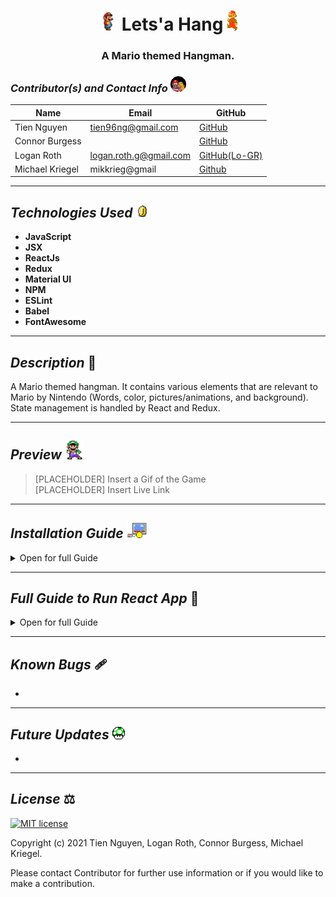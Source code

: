 # <div align="center"> <img src="./public/img/mario2.gif" height="30" /> **Lets'a Hang** ![](public/img/mario.gif) </div>
### <div align="center"> A Mario themed Hangman. </div>

### _Contributor(s) and Contact Info_ <img src="./public/img/mario_kiss.gif" height="25" />

| Name            | Email               | GitHub  |
|---	            |---	                |---	    |
| Tien Nguyen	    |  tien96ng@gmail.com | [GitHub](https://github.com/Tien96ng) |
| Connor Burgess  |   	                | [GitHub](https://github.com/ConnorBurgess)  	|
| Logan Roth	    | logan.roth.g@gmail.com |  [GitHub(Lo-GR)](https://github.com/Lo-GR) 	|
| Michael Kriegel | mikkrieg@gmail 	    | [Github](https://github.com/mikkrieg)	|

---

## _Technologies Used_ <img src="./public/img/coin.gif" height="20" />

* **JavaScript**
* **JSX**
* **ReactJs**
* **Redux**
* **Material UI**
* **NPM**
* **ESLint**
* **Babel**
* **FontAwesome**

---

## _Description_ 📃
A Mario themed hangman. It contains various elements that are relevant to Mario by Nintendo (Words, color, pictures/animations, and background). State management is handled by React and Redux. 

---

## _Preview_ <img src="./public/img/luigi_dance.gif" height="30" />

> [PLACEHOLDER] Insert a Gif of the Game <br />
> [PLACEHOLDER] Insert Live Link <br />

---

## _Installation Guide_ <img src="./public/img/mario-game.gif" height="25" />

<details>
<summary>Open for full Guide</summary>

### _Cloning and Initial Setup_

> Repository: https://github.com/Tien96ng/redux-hangman
1. You will need to use your system's **terminal emulator** to setup and locally use this application.
2. This project uses npm as a package manager, you can download it [here](https://www.npmjs.com/get-npm).
3. To clone this directory, navigate in your terminal to the desired location of the project and run command `https://github.com/Tien96ng/redux-hangman`
4. Navigate to top level of the directory with command `cd tap-room`
5. To install dependencies into the project run command `npm install`
6. To launch this project in a browser, run command `npm start`
7. To exit live server, press Ctrl+C in your terminal


</details>

---

## _Full Guide to Run React App_ 📓 

<details>
<summary> Open for full Guide </summary>

## Getting Started with Create React App 

This project was bootstrapped with [Create React App](https://github.com/facebook/create-react-app).

## Available Scripts

In the project directory, you can run:

### `npm start`

Runs the app in the development mode.\
Open [http://localhost:3000](http://localhost:3000) to view it in the browser.

The page will reload if you make edits.\
You will also see any lint errors in the console.

### `npm test`

Launches the test runner in the interactive watch mode.\
See the section about [running tests](https://facebook.github.io/create-react-app/docs/running-tests) for more information.

### `npm run build`

Builds the app for production to the `build` folder.\
It correctly bundles React in production mode and optimizes the build for the best performance.

The build is minified and the filenames include the hashes.\
Your app is ready to be deployed!

See the section about [deployment](https://facebook.github.io/create-react-app/docs/deployment) for more information.

### `npm run eject`

**Note: this is a one-way operation. Once you `eject`, you can’t go back!**

If you aren’t satisfied with the build tool and configuration choices, you can `eject` at any time. This command will remove the single build dependency from your project.

Instead, it will copy all the configuration files and the transitive dependencies (webpack, Babel, ESLint, etc) right into your project so you have full control over them. All of the commands except `eject` will still work, but they will point to the copied scripts so you can tweak them. At this point you’re on your own.

You don’t have to ever use `eject`. The curated feature set is suitable for small and middle deployments, and you shouldn’t feel obligated to use this feature. However we understand that this tool wouldn’t be useful if you couldn’t customize it when you are ready for it.

## Learn More

You can learn more in the [Create React App documentation](https://facebook.github.io/create-react-app/docs/getting-started).

To learn React, check out the [React documentation](https://reactjs.org/).

### Code Splitting

This section has moved here: [https://facebook.github.io/create-react-app/docs/code-splitting](https://facebook.github.io/create-react-app/docs/code-splitting)

### Analyzing the Bundle Size

This section has moved here: [https://facebook.github.io/create-react-app/docs/analyzing-the-bundle-size](https://facebook.github.io/create-react-app/docs/analyzing-the-bundle-size)

### Making a Progressive Web App

This section has moved here: [https://facebook.github.io/create-react-app/docs/making-a-progressive-web-app](https://facebook.github.io/create-react-app/docs/making-a-progressive-web-app)

### Advanced Configuration

This section has moved here: [https://facebook.github.io/create-react-app/docs/advanced-configuration](https://facebook.github.io/create-react-app/docs/advanced-configuration)

### Deployment

This section has moved here: [https://facebook.github.io/create-react-app/docs/deployment](https://facebook.github.io/create-react-app/docs/deployment)

### `npm run build` fails to minify

This section has moved here: [https://facebook.github.io/create-react-app/docs/troubleshooting#npm-run-build-fails-to-minify](https://facebook.github.io/create-react-app/docs/troubleshooting#npm-run-build-fails-to-minify)

</details>

---

## _Known Bugs_ 🩹
* 

---

## _Future Updates_ <img src="./public/img/1up.png" height="20" />
* 

---

## _License_ ⚖️

[![MIT license](https://img.shields.io/badge/License-MIT-blue.svg)](https://opensource.org/licenses/MIT)

Copyright (c) 2021 Tien Nguyen, Logan Roth, Connor Burgess, Michael Kriegel.

Please contact Contributor for further use information or if you would like to make a contribution.